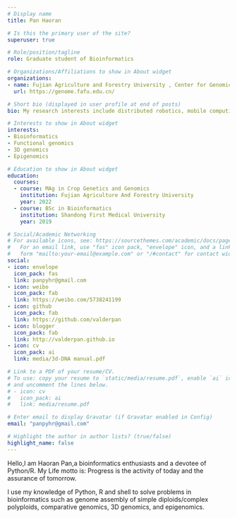 ```yaml
---
# Display name
title: Pan Haoran

# Is this the primary user of the site?
superuser: true

# Role/position/tagline
role: Graduate student of Bioinformatics

# Organizations/Affiliations to show in About widget
organizations:
- name: Fujian Agriculture and Forestry University , Center for Genomics and Biotechnology
  url: https://genome.fafu.edu.cn/

# Short bio (displayed in user profile at end of posts)
bio: My research interests include distributed robotics, mobile computing and programmable matter.

# Interests to show in About widget
interests:
- Bioinformatics
- Functional genomics
- 3D genomics
- Epigenomics

# Education to show in About widget
education:
  courses:
  - course: MAg in Crop Genetics and Genomics
    institution: Fujian Agriculture And Forestry University
    year: 2022
  - course: BSc in Bioinformatics
    institution: Shandong First Medical University
    year: 2019

# Social/Academic Networking
# For available icons, see: https://sourcethemes.com/academic/docs/page-builder/#icons
#   For an email link, use "fas" icon pack, "envelope" icon, and a link in the
#   form "mailto:your-email@example.com" or "/#contact" for contact widget.
social:
- icon: envelope
  icon_pack: fas
  link: panpyhr@gmail.com
- icon: weibo
  icon_pack: fab
  link: https://weibo.com/5738241199
- icon: github
  icon_pack: fab
  link: https://github.com/valderpan
- icon: blogger
  icon_pack: fab
  link: http://valderpan.github.io
- icon: cv
  icon_pack: ai
  link: media/3d-DNA manual.pdf  

# Link to a PDF of your resume/CV.
# To use: copy your resume to `static/media/resume.pdf`, enable `ai` icons in `params.toml`, 
# and uncomment the lines below.
# - icon: cv
#   icon_pack: ai
#   link: media/resume.pdf

# Enter email to display Gravatar (if Gravatar enabled in Config)
email: "panpyhr@gmail.com"

# Highlight the author in author lists? (true/false)
highlight_name: false
---
```


Hello,I am Haoran Pan,a bioinformatics enthusiasts and a devotee of Python/R. My Life motto is: Progress is the activity of today and the assurance of tomorrow.

I use my knowledge of Python, R and shell to solve problems in bioinformatics such as genome assembly of simple diploids/complex polyploids, comparative genomics, 3D genomics, and epigenomics.

